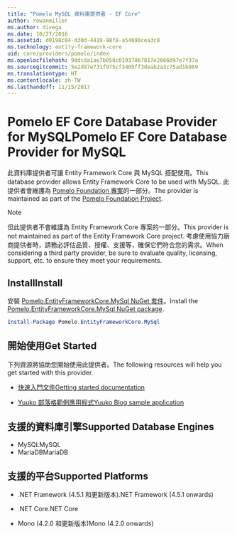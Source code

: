 ```yaml
---
title: "Pomelo MySQL 資料庫提供者 - EF Core"
author: rowanmiller
ms.author: divega
ms.date: 10/27/2016
ms.assetid: d0198c04-d30d-4419-98f8-a54690cea3c8
ms.technology: entity-framework-core
uid: core/providers/pomelo/index
ms.openlocfilehash: 9ddcda1ae7b058c01937867817e2666b97e7f37a
ms.sourcegitcommit: 5e2d97e731f975cf3405ff3deab2a3c75ad1b969
ms.translationtype: HT
ms.contentlocale: zh-TW
ms.lasthandoff: 11/15/2017
---
```

# <a name="pomelo-ef-core-database-provider-for-mysql"></a><span data-ttu-id="29235-102">Pomelo EF Core Database Provider for MySQL</span><span class="sxs-lookup"><span data-stu-id="29235-102">Pomelo EF Core Database Provider for MySQL</span></span>

<span data-ttu-id="29235-103">此資料庫提供者可讓 Entity Framework Core 與 MySQL 搭配使用。</span><span class="sxs-lookup"><span data-stu-id="29235-103">This database provider allows Entity Framework Core to be used with MySQL.</span></span> <span data-ttu-id="29235-104">此提供者會維護為 [Pomelo Foundation 專案](https://github.com/PomeloFoundation/Pomelo.EntityFrameworkCore.MySql)的一部分。</span><span class="sxs-lookup"><span data-stu-id="29235-104">The provider is maintained as part of the [Pomelo Foundation Project](https://github.com/PomeloFoundation/Pomelo.EntityFrameworkCore.MySql).</span></span>

> [!NOTE]  
>
> <span data-ttu-id="29235-105">但此提供者不會維護為 Entity Framework Core 專案的一部分。</span><span class="sxs-lookup"><span data-stu-id="29235-105">This provider is not maintained as part of the Entity Framework Core project.</span></span> <span data-ttu-id="29235-106">考慮使用協力廠商提供者時，請務必評估品質、授權、支援等，確保它們符合您的需求。</span><span class="sxs-lookup"><span data-stu-id="29235-106">When considering a third party provider, be sure to evaluate quality, licensing, support, etc. to ensure they meet your requirements.</span></span>

## <a name="install"></a><span data-ttu-id="29235-107">Install</span><span class="sxs-lookup"><span data-stu-id="29235-107">Install</span></span>

<span data-ttu-id="29235-108">安裝 [Pomelo.EntityFrameworkCore.MySql NuGet 套件](https://www.nuget.org/packages/Pomelo.EntityFrameworkCore.MySql)。</span><span class="sxs-lookup"><span data-stu-id="29235-108">Install the [Pomelo.EntityFrameworkCore.MySql NuGet package](https://www.nuget.org/packages/Pomelo.EntityFrameworkCore.MySql).</span></span>

``` powershell
Install-Package Pomelo.EntityFrameworkCore.MySql
```

## <a name="get-started"></a><span data-ttu-id="29235-109">開始使用</span><span class="sxs-lookup"><span data-stu-id="29235-109">Get Started</span></span>

<span data-ttu-id="29235-110">下列資源將協助您開始使用此提供者。</span><span class="sxs-lookup"><span data-stu-id="29235-110">The following resources will help you get started with this provider.</span></span>
* [<span data-ttu-id="29235-111">快速入門文件</span><span class="sxs-lookup"><span data-stu-id="29235-111">Getting started documentation</span></span>](https://github.com/PomeloFoundation/Pomelo.EntityFrameworkCore.MySql/blob/master/README.md#getting-started)

* [<span data-ttu-id="29235-112">Yuuko 部落格範例應用程式</span><span class="sxs-lookup"><span data-stu-id="29235-112">Yuuko Blog sample application</span></span>](https://github.com/PomeloFoundation/YuukoBlog)

## <a name="supported-database-engines"></a><span data-ttu-id="29235-113">支援的資料庫引擎</span><span class="sxs-lookup"><span data-stu-id="29235-113">Supported Database Engines</span></span>

* <span data-ttu-id="29235-114">MySQL</span><span class="sxs-lookup"><span data-stu-id="29235-114">MySQL</span></span>
* <span data-ttu-id="29235-115">MariaDB</span><span class="sxs-lookup"><span data-stu-id="29235-115">MariaDB</span></span>

## <a name="supported-platforms"></a><span data-ttu-id="29235-116">支援的平台</span><span class="sxs-lookup"><span data-stu-id="29235-116">Supported Platforms</span></span>

* <span data-ttu-id="29235-117">.NET Framework (4.5.1 和更新版本)</span><span class="sxs-lookup"><span data-stu-id="29235-117">.NET Framework (4.5.1 onwards)</span></span>

* <span data-ttu-id="29235-118">.NET Core</span><span class="sxs-lookup"><span data-stu-id="29235-118">.NET Core</span></span>

* <span data-ttu-id="29235-119">Mono (4.2.0 和更新版本)</span><span class="sxs-lookup"><span data-stu-id="29235-119">Mono (4.2.0 onwards)</span></span>
